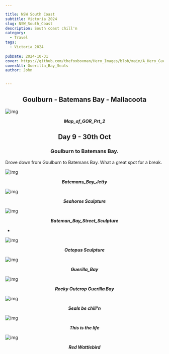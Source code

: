 ```yaml
---

title: NSW South Coast
subtitle: Victoria 2024
slug: NSW_South_Coast
description: South coast chill'n 
category:
  - Travel
tags:
  - Victoria_2024
  
pubDate: 2024-10-31
cover: https://github.com/thefoxboxman/Hero_Images/blob/main/A_Hero_Guerilla_Bay_Seals_1_DSC7090-Edit.jpg?raw=true?w=1960&h=1102&auto=format&fit=crop&q=60&ixlib=rb-4.0.3
coverAlt: Guerilla_Bay_Seals
author: John


---
```


<h2 style="text-align:center; "> Goulburn - Batemans Bay - Mallacoota </h2>

![img](../../Images/NSW_South_Coast/Map_NSW_Sth_Coast.jpg)
***<p style="text-align:center; ">Map_of_GOR_Prt_2 </p>***

<h2 style="text-align:center; "> Day 9 - 30th Oct </h2>

<h3 style="text-align:center; "> Goulburn to Batemans Bay. </h3>




Drove down from Goulburn to Batemans Bay. What a great spot for a break.



![img](../../Images/NSW_South_Coast/Batemans_Bay_Jetty_IMG_5965.jpg)
 ***<p style="text-align:center; "> Batemans_Bay_Jetty </p>***


![img](../../Images/NSW_South_Coast/Bateman_Bay_Street_Art_IMG_5968.jpg)
 ***<p style="text-align:center; "> Seahorse Sculpture</p>***


![img](../../Images/NSW_South_Coast/Bateman_Bay_Street_Sculpture_1_IMG_5963.jpg)
 ***<p style="text-align:center; "> Bateman_Bay_Street_Sculpture </p>***
 
 *

![img](../../Images/NSW_South_Coast/Bateman_Bay_Street_Sculpture_2_IMG_5976.jpg)
 ***<p style="text-align:center; "> Octopus Sculpture </p>***

![img](../../Images/NSW_South_Coast/Guerilla_Bay_1_DJI_0648.jpg)
 ***<p style="text-align:center; "> Guerilla_Bay </p>***
 
![img](../../Images/NSW_South_Coast/Guerilla_Bay_2_DJI_0656-Edit-Edit.jpg)
 ***<p style="text-align:center; "> Rocky Outcrop Guerilla Bay </p>***
 
![img](../../Images/NSW_South_Coast/Guerilla_Bay_Seals_2_DSC7110-Edit.jpg)
 ***<p style="text-align:center; "> Seals be chill'n </p>***

![img](../../Images/NSW_South_Coast/Guerilla_Bay_Seals_3_DSC7113-Edit.jpg)
 ***<p style="text-align:center; "> This is the life </p>***


![img](../../Images/NSW_South_Coast/Red_Wattlebird_Batemans_Bay_DSC7117-Edit.jpg)
 ***<p style="text-align:center; "> Red Wattlebird </p>***

<!-- ![img](../../Images/NSW_South_Coast/.jpg)
 ***<p style="text-align:center; "> Replace </p>*** -->